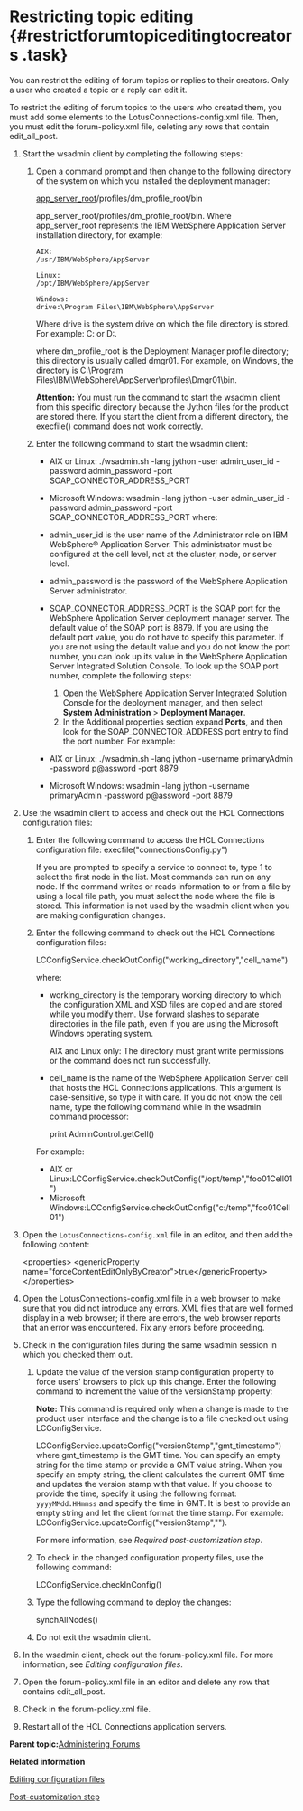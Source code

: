# Restricting topic editing {#restrictforumtopiceditingtocreators .task}

You can restrict the editing of forum topics or replies to their creators. Only a user who created a topic or a reply can edit it.

To restrict the editing of forum topics to the users who created them, you must add some elements to the LotusConnections-config.xml file. Then, you must edit the forum-policy.xml file, deleting any rows that contain edit\_all\_post.

1.  Start the wsadmin client by completing the following steps:

    1.  Open a command prompt and then change to the following directory of the system on which you installed the deployment manager:

        [app\_server\_root](../plan/i_ovr_r_directory_conventions.md)/profiles/dm\_profile\_root/bin

        app\_server\_root/profiles/dm\_profile\_root/bin. Where app\_server\_root represents the IBM WebSphere Application Server installation directory, for example:

        ```
        AIX:
        /usr/IBM/WebSphere/AppServer
        
        ```

        ```
        Linux:
        /opt/IBM/WebSphere/AppServer
        
        ```

        ```
        Windows:
        drive:\Program Files\IBM\WebSphere\AppServer
        
        ```

        Where drive is the system drive on which the file directory is stored. For example: C: or D:.

        where dm\_profile\_root is the Deployment Manager profile directory; this directory is usually called dmgr01. For example, on Windows, the directory is C:\\Program Files\\IBM\\WebSphere\\AppServer\\profiles\\Dmgr01\\bin.

        **Attention:** You must run the command to start the wsadmin client from this specific directory because the Jython files for the product are stored there. If you start the client from a different directory, the execfile\(\) command does not work correctly.

    2.  Enter the following command to start the wsadmin client:

        -   AIX or Linux: ./wsadmin.sh -lang jython -user admin\_user\_id -password admin\_password -port SOAP\_CONNECTOR\_ADDRESS\_PORT
        -   Microsoft Windows: wsadmin -lang jython -user admin\_user\_id -password admin\_password -port SOAP\_CONNECTOR\_ADDRESS\_PORT
        where:

        -   admin\_user\_id is the user name of the Administrator role on IBM WebSphere® Application Server. This administrator must be configured at the cell level, not at the cluster, node, or server level.
        -   admin\_password is the password of the WebSphere Application Server administrator.
        -   SOAP\_CONNECTOR\_ADDRESS\_PORT is the SOAP port for the WebSphere Application Server deployment manager server. The default value of the SOAP port is 8879. If you are using the default port value, you do not have to specify this parameter. If you are not using the default value and you do not know the port number, you can look up its value in the WebSphere Application Server Integrated Solution Console. To look up the SOAP port number, complete the following steps:
            1.  Open the WebSphere Application Server Integrated Solution Console for the deployment manager, and then select **System Administration** \> **Deployment Manager**.
            2.  In the Additional properties section expand **Ports**, and then look for the SOAP\_CONNECTOR\_ADDRESS port entry to find the port number.
        For example:

        -   AIX or Linux: ./wsadmin.sh -lang jython -username primaryAdmin -password p@assword -port 8879
        -   Microsoft Windows: wsadmin -lang jython -username primaryAdmin -password p@assword -port 8879
2.  Use the wsadmin client to access and check out the HCL Connections configuration files:

    1.  Enter the following command to access the HCL Connections configuration file: execfile\("connectionsConfig.py"\)

        If you are prompted to specify a service to connect to, type 1 to select the first node in the list. Most commands can run on any node. If the command writes or reads information to or from a file by using a local file path, you must select the node where the file is stored. This information is not used by the wsadmin client when you are making configuration changes.

    2.  Enter the following command to check out the HCL Connections configuration files:

        LCConfigService.checkOutConfig\("working\_directory","cell\_name"\)

        where:

        -   working\_directory is the temporary working directory to which the configuration XML and XSD files are copied and are stored while you modify them. Use forward slashes to separate directories in the file path, even if you are using the Microsoft Windows operating system.

            AIX and Linux only: The directory must grant write permissions or the command does not run successfully.

        -   cell\_name is the name of the WebSphere Application Server cell that hosts the HCL Connections applications. This argument is case-sensitive, so type it with care. If you do not know the cell name, type the following command while in the wsadmin command processor:

            print AdminControl.getCell\(\)

        For example:

        -   AIX or Linux:LCConfigService.checkOutConfig\("/opt/temp","foo01Cell01"\)
        -   Microsoft Windows:LCConfigService.checkOutConfig\("c:/temp","foo01Cell01"\)
3.  Open the `LotusConnections-config.xml` file in an editor, and then add the following content:

    <properties\> <genericProperty name="forceContentEditOnlyByCreator"\>true</genericProperty\> </properties\>

4.  Open the LotusConnections-config.xml file in a web browser to make sure that you did not introduce any errors. XML files that are well formed display in a web browser; if there are errors, the web browser reports that an error was encountered. Fix any errors before proceeding.

5.  Check in the configuration files during the same wsadmin session in which you checked them out.

    1.  Update the value of the version stamp configuration property to force users' browsers to pick up this change. Enter the following command to increment the value of the versionStamp property:

        **Note:** This command is required only when a change is made to the product user interface and the change is to a file checked out using LCConfigService.

        LCConfigService.updateConfig\("versionStamp","gmt\_timestamp"\) where gmt\_timestamp is the GMT time. You can specify an empty string for the time stamp or provide a GMT value string. When you specify an empty string, the client calculates the current GMT time and updates the version stamp with that value. If you choose to provide the time, specify it using the following format: `yyyyMMdd.HHmmss` and specify the time in GMT. It is best to provide an empty string and let the client format the time stamp. For example: LCConfigService.updateConfig\("versionStamp",""\).

        For more information, see *Required post-customization step*.

    2.  To check in the changed configuration property files, use the following command:

        LCConfigService.checkInConfig\(\)

    3.  Type the following command to deploy the changes:

        synchAllNodes\(\)

    4.  Do not exit the wsadmin client.

6.  In the wsadmin client, check out the forum-policy.xml file. For more information, see *Editing configuration files*.

7.  Open the forum-policy.xml file in an editor and delete any row that contains edit\_all\_post.

8.  Check in the forum-policy.xml file.

9.  Restart all of the HCL Connections application servers.


**Parent topic:**[Administering Forums](../admin/c_admin_forums_overview.md)

**Related information**  


[Editing configuration files](../admin/t_admin_common_checkout_config_file.md)

[Post-customization step](../customize/t_admin_common_customize_postreq.md)

